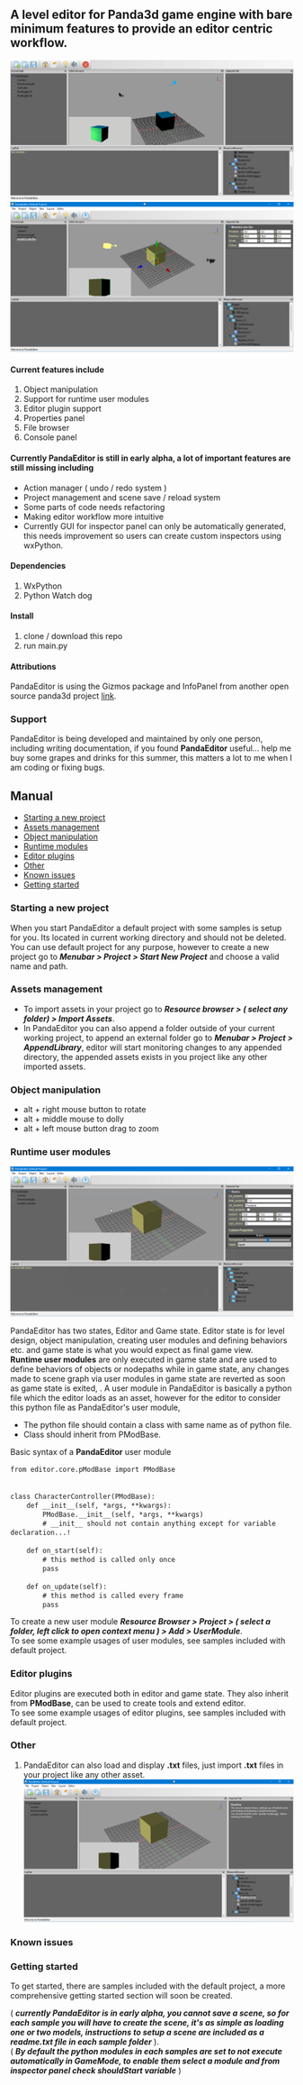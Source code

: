 ## A level editor for Panda3d game engine with bare minimum features to provide an editor centric workflow.

![Image](images//00.gif)
![Image](images//01.png)

#### Current features include
1. Object manipulation
2. Support for runtime user modules 
3. Editor plugin support
4. Properties panel 
5. File browser
6. Console panel

#### Currently PandaEditor is still in early alpha, a lot of important features are still missing including
* Action manager ( undo / redo system )
* Project management and scene save / reload system
* Some parts of code needs refactoring
* Making editor workflow more intuitive
* Currently GUI for inspector panel can only be automatically generated, this needs improvement so users can create custom inspectors using wxPython. 

#### Dependencies
1. WxPython
2. Python Watch dog

#### Install
1. clone / download this repo
2. run main.py

#### Attributions
PandaEditor is using the Gizmos package and InfoPanel from another open source panda3d project [link](https://github.com/Derfies/panda3d-editor).

### Support
PandaEditor is being developed and maintained by only one person, including writing documentation, if you found **PandaEditor** useful... help me buy some grapes and drinks for this summer, this matters a lot to me when I am coding or fixing bugs.

## Manual
* [Starting a new project](https://github.com/barbarian77/PandaEditor#starting-a-new-project "")
* [Assets management](https://github.com/barbarian77/PandaEditor#assets-management)
* [Object manipulation](https://github.com/barbarian77/PandaEditor#object-manipulation)
* [Runtime modules](https://github.com/barbarian77/PandaEditor#runtime-user-modules)
* [Editor plugins](https://github.com/barbarian77/PandaEditor#editor-plugins)
* [Other](https://github.com/barbarian77/PandaEditor#other)
* [Known issues](https://github.com/barbarian77/PandaEditor#known-issues)
* [Getting started](https://github.com/barbarian77/PandaEditor#getting-started)

### Starting a new project
When you start PandaEditor a default project with some samples is setup for you.
Its located in current working directory and should not be deleted. You can use default project for any purpose, however to create a new project go to
**_Menubar > Project > Start New Project_** and choose a valid name and path.

### Assets management
* To import assets in your project go to **_Resource browser > ( select any folder) > Import Assets_**.
* In PandaEditor you can also append a folder outside of your current working project, to append an external folder go to **_Menubar > Project > AppendLibrary_**, editor will start monitoring changes to any appended directory, the appended assets exists in you project like any other imported assets.

### Object manipulation 
* alt + right mouse button to rotate
* alt + middle mouse to dolly
* alt + left mouse button drag to zoom

### Runtime user modules

![Image](images//module.png)

PandaEditor has two states, Editor and Game state. Editor state is for level design, object manipulation, creating user modules and defining behaviors etc. and game state is what you would expect as final game view.  
**Runtime user modules** are only executed in game state and are used to define behaviors of objects or nodepaths while in game state, any changes made to scene graph via user modules in game state are reverted as soon as game state is exited, . 
A user module in PandaEditor is basically a python file which the editor loads as an asset, however for the editor to consider this python file as PandaEditor's user module,
* The python file should contain a class with same name as of python file.
* Class should inherit from PModBase.

Basic syntax of a **PandaEditor** user module

```
from editor.core.pModBase import PModBase


class CharacterController(PModBase):
    def __init__(self, *args, **kwargs):
        PModBase.__init__(self, *args, **kwargs)
        # __init__ should not contain anything except for variable declaration...!

    def on_start(self):
        # this method is called only once
        pass

    def on_update(self):
        # this method is called every frame
        pass
```

To create a new user module **_Resource Browser > Project > ( select a folder, left click to open context menu ) > Add > UserModule_**.  
To see some example usages of user modules, see samples included with default project.  

### Editor plugins
Editor plugins are executed both in editor and game state. They also inherit from **PModBase**, can be used to create tools and extend editor.  
To see some example usages of editor plugins, see samples included with default project.  

### Other
1. PandaEditor can also load and display **.txt** files, just import **.txt** files in your project like any other asset. 
  ![Image](images//text_file.png)

### Known issues
### Getting started
To get started, there are samples included with the default project, a more comprehensive getting started section will soon be created.  

( **_currently PandaEditor is in early alpha, you cannot save a scene, so for each sample you will have to create the scene, it's as simple as loading one or two models, instructions to setup a scene are included as a readme.txt file in each sample folder_**  ).  
( **_By default the python modules in each samples are set to not execute automatically in GameMode, to enable them select a module and from inspector panel check shouldStart variable_**  )